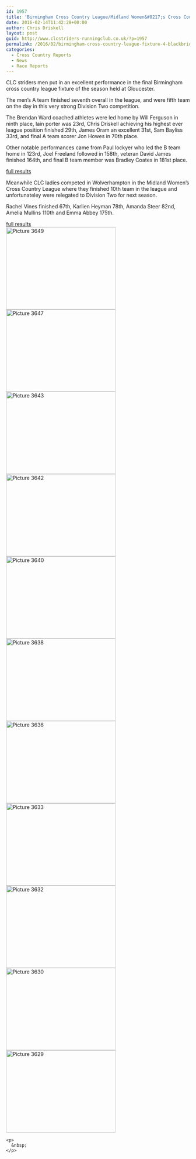 ```yaml
---
id: 1957
title: 'Birmingham Cross Country League/Midland Women&#8217;s Cross Country League &#8211; 13/02/2016'
date: 2016-02-14T11:42:28+00:00
author: Chris Driskell
layout: post
guid: http://www.clcstriders-runningclub.co.uk/?p=1957
permalink: /2016/02/birmingham-cross-country-league-fixture-4-blackbridge-13022016/
categories:
  - Cross Country Reports
  - News
  - Race Reports
---
```

CLC striders men put in an excellent performance in the final Birmingham cross country league fixture of the season held at Gloucester.

<div id="eyeDivInject">
  <p>
    The men&#8217;s A team finished seventh overall in the league, and were fifth team on the day in this very strong Division Two competition.
  </p>
  
  <p>
    The Brendan Ward coached athletes were led home by Will Ferguson in ninth place, Iain porter was 23rd, Chris Driskell achieving his highest ever league position finished 29th, James Oram an excellent 31st, Sam Bayliss 33rd, and final A team scorer Jon Howes in 70th place.
  </p>
  
  <p>
    Other notable performances came from Paul lockyer who led the B team home in 123rd, Joel Freeland followed in 158th, veteran David James finished 164th, and final B team member was Bradley Coates in 181st place.
  </p>
  
  <div id="taboola-mid-article-thumbnails" class=" trc_related_container trc_spotlight_widget">
    <a href="http://www.birminghamccleague.co.uk/images/stories/bdccl/articlepdfs/XC_League_Archive/2015-16/2016-02-13-M2.pdf">full results</a>
  </div>
  
  <div class=" trc_related_container trc_spotlight_widget">
  </div>
  
  <p>
    Meanwhile CLC ladies competed in Wolverhampton in the Midland Women&#8217;s Cross Country League where they finished 10th team in the league and unfortunateley were relegated to Division Two for next season.
  </p>
  
  <p>
    Rachel Vines finished 67th, Karlien Heyman 78th, Amanda Steer 82nd, Amelia Mullins 110th and Emma Abbey 175th.
  </p>
  
  <p>
    <a href="http://www.midlandathletics.org.uk/individualresultsfixture4aldersleystadium13-02-16.pdf">full results</a><br /> <a href="http://www.clcstriders-runningclub.co.uk/wplive/wp-content/uploads/2016/02/Picture-3649.jpg"><img class="alignnone size-medium wp-image-1958" src="http://www.clcstriders-runningclub.co.uk/wplive/wp-content/uploads/2016/02/Picture-3649-300x225.jpg" alt="Picture 3649" width="300" height="225" srcset="http://www.clcstriders-runningclub.co.uk/wplive/wp-content/uploads/2016/02/Picture-3649-300x225.jpg 300w, http://www.clcstriders-runningclub.co.uk/wplive/wp-content/uploads/2016/02/Picture-3649.jpg 640w" sizes="(max-width: 300px) 100vw, 300px" /></a> <a href="http://www.clcstriders-runningclub.co.uk/wplive/wp-content/uploads/2016/02/Picture-3647.jpg"><img class="alignnone size-medium wp-image-1959" src="http://www.clcstriders-runningclub.co.uk/wplive/wp-content/uploads/2016/02/Picture-3647-300x225.jpg" alt="Picture 3647" width="300" height="225" srcset="http://www.clcstriders-runningclub.co.uk/wplive/wp-content/uploads/2016/02/Picture-3647-300x225.jpg 300w, http://www.clcstriders-runningclub.co.uk/wplive/wp-content/uploads/2016/02/Picture-3647.jpg 640w" sizes="(max-width: 300px) 100vw, 300px" /></a> <a href="http://www.clcstriders-runningclub.co.uk/wplive/wp-content/uploads/2016/02/Picture-3643.jpg"><img class="alignnone size-medium wp-image-1960" src="http://www.clcstriders-runningclub.co.uk/wplive/wp-content/uploads/2016/02/Picture-3643-300x225.jpg" alt="Picture 3643" width="300" height="225" srcset="http://www.clcstriders-runningclub.co.uk/wplive/wp-content/uploads/2016/02/Picture-3643-300x225.jpg 300w, http://www.clcstriders-runningclub.co.uk/wplive/wp-content/uploads/2016/02/Picture-3643.jpg 640w" sizes="(max-width: 300px) 100vw, 300px" /></a> <a href="http://www.clcstriders-runningclub.co.uk/wplive/wp-content/uploads/2016/02/Picture-3642.jpg"><img class="alignnone size-medium wp-image-1961" src="http://www.clcstriders-runningclub.co.uk/wplive/wp-content/uploads/2016/02/Picture-3642-300x225.jpg" alt="Picture 3642" width="300" height="225" srcset="http://www.clcstriders-runningclub.co.uk/wplive/wp-content/uploads/2016/02/Picture-3642-300x225.jpg 300w, http://www.clcstriders-runningclub.co.uk/wplive/wp-content/uploads/2016/02/Picture-3642.jpg 640w" sizes="(max-width: 300px) 100vw, 300px" /></a> <a href="http://www.clcstriders-runningclub.co.uk/wplive/wp-content/uploads/2016/02/Picture-3640.jpg"><img class="alignnone size-medium wp-image-1962" src="http://www.clcstriders-runningclub.co.uk/wplive/wp-content/uploads/2016/02/Picture-3640-300x225.jpg" alt="Picture 3640" width="300" height="225" srcset="http://www.clcstriders-runningclub.co.uk/wplive/wp-content/uploads/2016/02/Picture-3640-300x225.jpg 300w, http://www.clcstriders-runningclub.co.uk/wplive/wp-content/uploads/2016/02/Picture-3640.jpg 640w" sizes="(max-width: 300px) 100vw, 300px" /></a> <a href="http://www.clcstriders-runningclub.co.uk/wplive/wp-content/uploads/2016/02/Picture-3638.jpg"><img class="alignnone size-medium wp-image-1963" src="http://www.clcstriders-runningclub.co.uk/wplive/wp-content/uploads/2016/02/Picture-3638-300x225.jpg" alt="Picture 3638" width="300" height="225" srcset="http://www.clcstriders-runningclub.co.uk/wplive/wp-content/uploads/2016/02/Picture-3638-300x225.jpg 300w, http://www.clcstriders-runningclub.co.uk/wplive/wp-content/uploads/2016/02/Picture-3638.jpg 640w" sizes="(max-width: 300px) 100vw, 300px" /></a> <a href="http://www.clcstriders-runningclub.co.uk/wplive/wp-content/uploads/2016/02/Picture-3636.jpg"><img class="alignnone size-medium wp-image-1964" src="http://www.clcstriders-runningclub.co.uk/wplive/wp-content/uploads/2016/02/Picture-3636-300x225.jpg" alt="Picture 3636" width="300" height="225" srcset="http://www.clcstriders-runningclub.co.uk/wplive/wp-content/uploads/2016/02/Picture-3636-300x225.jpg 300w, http://www.clcstriders-runningclub.co.uk/wplive/wp-content/uploads/2016/02/Picture-3636.jpg 640w" sizes="(max-width: 300px) 100vw, 300px" /></a> <a href="http://www.clcstriders-runningclub.co.uk/wplive/wp-content/uploads/2016/02/Picture-3633.jpg"><img class="alignnone size-medium wp-image-1965" src="http://www.clcstriders-runningclub.co.uk/wplive/wp-content/uploads/2016/02/Picture-3633-300x225.jpg" alt="Picture 3633" width="300" height="225" srcset="http://www.clcstriders-runningclub.co.uk/wplive/wp-content/uploads/2016/02/Picture-3633-300x225.jpg 300w, http://www.clcstriders-runningclub.co.uk/wplive/wp-content/uploads/2016/02/Picture-3633.jpg 640w" sizes="(max-width: 300px) 100vw, 300px" /></a> <a href="http://www.clcstriders-runningclub.co.uk/wplive/wp-content/uploads/2016/02/Picture-3632.jpg"><img class="alignnone size-medium wp-image-1966" src="http://www.clcstriders-runningclub.co.uk/wplive/wp-content/uploads/2016/02/Picture-3632-300x225.jpg" alt="Picture 3632" width="300" height="225" srcset="http://www.clcstriders-runningclub.co.uk/wplive/wp-content/uploads/2016/02/Picture-3632-300x225.jpg 300w, http://www.clcstriders-runningclub.co.uk/wplive/wp-content/uploads/2016/02/Picture-3632.jpg 640w" sizes="(max-width: 300px) 100vw, 300px" /></a> <a href="http://www.clcstriders-runningclub.co.uk/wplive/wp-content/uploads/2016/02/Picture-3630.jpg"><img class="alignnone size-medium wp-image-1967" src="http://www.clcstriders-runningclub.co.uk/wplive/wp-content/uploads/2016/02/Picture-3630-300x225.jpg" alt="Picture 3630" width="300" height="225" srcset="http://www.clcstriders-runningclub.co.uk/wplive/wp-content/uploads/2016/02/Picture-3630-300x225.jpg 300w, http://www.clcstriders-runningclub.co.uk/wplive/wp-content/uploads/2016/02/Picture-3630.jpg 640w" sizes="(max-width: 300px) 100vw, 300px" /></a> <a href="http://www.clcstriders-runningclub.co.uk/wplive/wp-content/uploads/2016/02/Picture-3629.jpg"><img class="alignnone size-medium wp-image-1968" src="http://www.clcstriders-runningclub.co.uk/wplive/wp-content/uploads/2016/02/Picture-3629-300x225.jpg" alt="Picture 3629" width="300" height="225" srcset="http://www.clcstriders-runningclub.co.uk/wplive/wp-content/uploads/2016/02/Picture-3629-300x225.jpg 300w, http://www.clcstriders-runningclub.co.uk/wplive/wp-content/uploads/2016/02/Picture-3629.jpg 640w" sizes="(max-width: 300px) 100vw, 300px" /></a></div> 
    
    <p>
      &nbsp;
    </p>